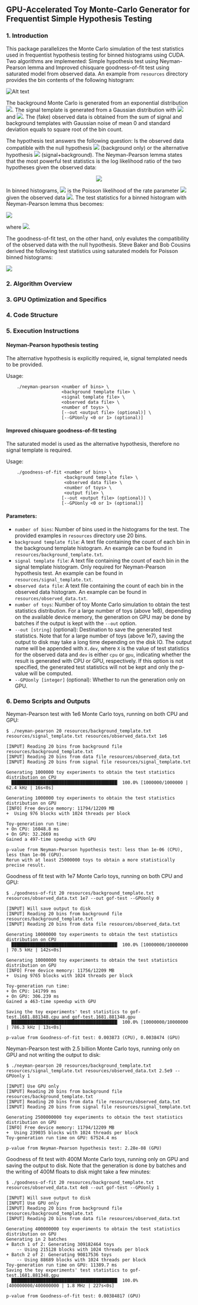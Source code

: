 ## GPU-Accelerated Toy Monte-Carlo Generator for Frequentist Simple Hypothesis Testing

### 1. Introduction
This package parallelizes the Monte Carlo simulation of the test statistics used in frequentist hypothesis testing for binned histograms using CUDA. Two algorithms are implemented: Simple hypothesis test using Neyman-Pearson lemma and Improved chisquare goodness-of-fit test using saturated model from observed data. An example from `resources` directory provides the bin contents of the following histogram:

![Alt text](images/input.png?raw=true "Input")

The background Monte Carlo is generated from an exponential distribution <img src="https://render.githubusercontent.com/render/math?math=\frac{1}{100} \exp\left(-\frac{x}{100}\right)">. The signal template is generated from a Gaussian distribution with <img src="https://render.githubusercontent.com/render/math?math=\mu = 125"> and <img src="https://render.githubusercontent.com/render/math?math=\sigma = 20">. The (fake) observed data is obtained from the sum of signal and background templates with Gaussian noise of mean 0 and standard deviation equals to square root of the bin count.

The hypothesis test answers the following question: Is the observed data compatible with the null hypothesis <img src="https://render.githubusercontent.com/render/math?math=H_0"> (background only) or the alternative hypothesis <img src="https://render.githubusercontent.com/render/math?math=H_1"> (signal+background). The Neyman-Pearson lemma states that the most powerful test statistics is the log likelihood ratio of the two hypotheses given the observed data:

<p align="center">
  <img src="https://latex.codecogs.com/gif.latex?q_{0}&space;=&space;-2&space;\log&space;\left(&space;\frac&space;{\mathcal{L}&space;(x,&space;H_1)}{\mathcal{L}&space;(x,&space;H_0)}&space;\right">
</p>

In binned histograms, <img src="https://render.githubusercontent.com/render/math?math=\cal{L}(x, \theta)"> is the Poisson likelihood of the rate parameter <img src="https://render.githubusercontent.com/render/math?math=\theta"> given the observed data <img src="https://render.githubusercontent.com/render/math?math=x">. The test statistics for a binned histogram with Neyman-Pearson lemma thus becomes:

<img src="https://render.githubusercontent.com/render/math?math=q_{0} = -2 \sum_i \log \left( \frac {f(x_i, \theta_{i}^{1})}{f(x_i, \theta_{i}^{0})} \right)">

where 
<img src="https://render.githubusercontent.com/render/math?math=f(x_i, \theta_i) = \frac{\theta_i ^ {x_i} e^{-\theta_i}}{x!}">. 

The goodness-of-fit test, on the other hand, only evalutes the compatibility of the observed data with the null hypothesis. Steve Baker and Bob Cousins derived the following test statistics using saturated models for Poisson binned histograms:

<img src="https://render.githubusercontent.com/render/math?math=q_{0} = -2 \sum_i \left( \theta_i - x_i + \log \left\( \frac{x_i}{\theta_i} \right) \right)">


### 2. Algorithm Overview


### 3. GPU Optimization and Specifics

### 4. Code Structure

### 5. Execution Instructions

#### Neyman-Pearson hypothesis testing
The alternative hypothesis is explicitly required, ie, signal templated needs to be provided.

Usage: 
```
    ./neyman-pearson <number of bins> \
                     <background template file> \
                     <signal template file> \
                     <observed data file> \
                     <number of toys> \
                     [--out <output file> (optional)] \
                     [--GPUonly <0 or 1> (optional)] 
```

#### Improved chisquare goodness-of-fit testing
The saturated model is used as the alternative hypothesis, therefore no signal template is required.

Usage:
```
    ./goodness-of-fit <number of bins> \
                      <background template file> \
                      <observed data file> \
                      <number of toys> \
                      <output file> \
                     [--out <output file> (optional)] \
                     [--GPUonly <0 or 1> (optional)] 
```

#### Parameters:
<ul>
<li> <code>number of bins</code>: Number of bins used in the histograms for the test. The provided examples in <code>resources</code> directory use 20 bins. </li>
<li> <code>background template file</code>: A text file containing the count of each bin in the background template histogram. An example can be found in <code>resources/background_template.txt</code>. </li>
<li> <code>signal template file</code>: A text file containing the count of each bin in the signal template histogram. Only required for Neyman-Pearson hypothesis test. An example can be found in <code>resources/signal_template.txt</code>. </li>
<li> <code>observed data file</code>: A text file containing the count of each bin in the observed data histogram. An example can be found in <code>resources/observed_data.txt</code>. </li>
<li> <code>number of toys</code>: Number of toy Monte Carlo simulation to obtain the test statistics distribution. For a large number of toys (above 1e8), depending on the available device memory, the generation on GPU may be done by batches if the output is kept with the <code>--out</code> option. </li>
<li> <code>--out [string]</code> (optional): Destination to save the generated test statistics. Note that for a large number of toys (above 1e7), saving the output to disk may take a long time depending on the disk IO. The output name will be appended with <code>X.dev</code>, where <code>X</code> is the value of test statistics for the observed data and <code>dev</code> is either <code>cpu</code> or <code>gpu</code>, indicating whether the result is generated with CPU or GPU, respectively. If this option is not specified, the generated test statistics will not be kept and only the p-value will be computed.</li>
<li> <code>--GPUonly [integer]</code> (optional): Whether to run the generation only on GPU. </li>
</ul>

### 6. Demo Scripts and Outputs 

Neyman-Pearson test with 1e6 Monte Carlo toys, running on both CPU and GPU:
```
$ ./neyman-pearson 20 resources/background_template.txt resources/signal_template.txt resources/observed_data.txt 1e6

[INPUT] Reading 20 bins from background file resources/background_template.txt
[INPUT] Reading 20 bins from data file resources/observed_data.txt
[INPUT] Reading 20 bins from signal file resources/signal_template.txt

Generating 1000000 toy experiments to obtain the test statistics distribution on CPU
  ████████████████████████████████████████▏ 100.0% [1000000/1000000 | 62.4 kHz | 16s<0s]

Generating 1000000 toy experiments to obtain the test statistics distribution on GPU
[INFO] Free device memory: 11794/12209 MB
+  Using 976 blocks with 1024 threads per block

Toy-generation run time:
+ On CPU: 16048.8 ms
+ On GPU: 32.2669 ms
Gained a 497-time speedup with GPU

p-value from Neyman-Pearson hypothesis test: less than 1e-06 (CPU), less than 1e-06 (GPU).
Rerun with at least 25000000 toys to obtain a more statistically precise result.
```

Goodness of fit test with 1e7 Monte Carlo toys, running on both CPU and GPU:
```
$ ./goodness-of-fit 20 resources/background_template.txt resources/observed_data.txt 1e7 --out gof-test --GPUonly 0

[INPUT] Will save output to disk
[INPUT] Reading 20 bins from background file resources/background_template.txt
[INPUT] Reading 20 bins from data file resources/observed_data.txt

Generating 10000000 toy experiments to obtain the test statistics distribution on CPU
  ████████████████████████████████████████▏ 100.0% [10000000/10000000 | 70.5 kHz | 142s<0s]

Generating 10000000 toy experiments to obtain the test statistics distribution on GPU
[INFO] Free device memory: 11756/12209 MB
+  Using 9765 blocks with 1024 threads per block

Toy-generation run time:
+ On CPU: 141799 ms
+ On GPU: 306.239 ms
Gained a 463-time speedup with GPU

Saving the toy experiments' test statistics to gof-test.1681.881348.cpu and gof-test.1681.881348.gpu
  ████████████████████████████████████████▏ 100.0% [10000000/10000000 | 786.3 kHz | 13s<0s]

p-value from Goodness-of-fit test: 0.003873 (CPU), 0.0038474 (GPU)
```

Neyman-Pearson test with 2.5 billion Monte Carlo toys, running only on GPU and not writing the output to disk:
```
$ ./neyman-pearson 20 resources/background_template.txt resources/signal_template.txt resources/observed_data.txt 2.5e9 --GPUonly 1

[INPUT] Use GPU only
[INPUT] Reading 20 bins from background file resources/background_template.txt
[INPUT] Reading 20 bins from data file resources/observed_data.txt
[INPUT] Reading 20 bins from signal file resources/signal_template.txt

Generating 2500000000 toy experiments to obtain the test statistics distribution on GPU
[INFO] Free device memory: 11794/12209 MB
+  Using 239035 blocks with 1024 threads per block
Toy-generation run time on GPU: 67524.4 ms

p-value from Neyman-Pearson hypothesis test: 2.28e-08 (GPU)
```

Goodness of fit test with 400M Monte Carlo toys, running only on GPU and saving the output to disk. Note that the generation is done by batches and the writing of 400M floats to disk might take a few minutes:
```
$ ./goodness-of-fit 20 resources/background_template.txt resources/observed_data.txt 4e8 --out gof-test --GPUonly 1

[INPUT] Will save output to disk
[INPUT] Use GPU only
[INPUT] Reading 20 bins from background file resources/background_template.txt
[INPUT] Reading 20 bins from data file resources/observed_data.txt

Generating 400000000 toy experiments to obtain the test statistics distribution on GPU
Generating in 2 batches
+ Batch 1 of 2: Generating 309182464 toys
	-- Using 215128 blocks with 1024 threads per block
+ Batch 2 of 2: Generating 90817536 toys
	-- Using 88689 blocks with 1024 threads per block
Toy-generation run time on GPU: 11389.7 ms
Saving the toy experiments' test statistics to gof-test.1681.881348.gpu
  ████████████████████████████████████████▏ 100.0% [400000000/400000000 | 1.8 MHz | 227s<0s]

p-value from Goodness-of-fit test: 0.00384817 (GPU)
```
